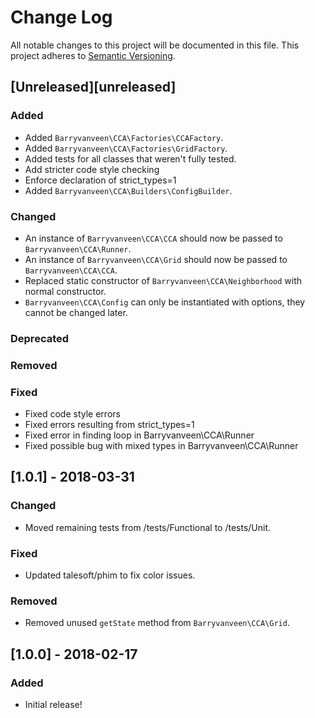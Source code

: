 # Change Log
All notable changes to this project will be documented in this file.
This project adheres to [Semantic Versioning](http://semver.org/).

## [Unreleased][unreleased]
### Added
- Added `Barryvanveen\CCA\Factories\CCAFactory`.
- Added `Barryvanveen\CCA\Factories\GridFactory`.
- Added tests for all classes that weren't fully tested.
- Add stricter code style checking
- Enforce declaration of strict_types=1
- Added `Barryvanveen\CCA\Builders\ConfigBuilder`.
### Changed
- An instance of `Barryvanveen\CCA\CCA` should now be passed to `Barryvanveen\CCA\Runner`.
- An instance of `Barryvanveen\CCA\Grid` should now be passed to `Barryvanveen\CCA\CCA`.
- Replaced static constructor of `Barryvanveen\CCA\Neighborhood` with normal constructor.
- `Barryvanveen\CCA\Config` can only be instantiated with options, they cannot be changed later.
### Deprecated
### Removed
### Fixed
- Fixed code style errors
- Fixed errors resulting from strict_types=1
- Fixed error in finding loop in Barryvanveen\CCA\Runner
- Fixed possible bug with mixed types in Barryvanveen\CCA\Runner

## [1.0.1] - 2018-03-31
### Changed
- Moved remaining tests from /tests/Functional to /tests/Unit.
### Fixed
- Updated talesoft/phim to fix color issues.
### Removed
- Removed unused `getState` method from `Barryvanveen\CCA\Grid`.

## [1.0.0] - 2018-02-17
### Added
- Initial release!

